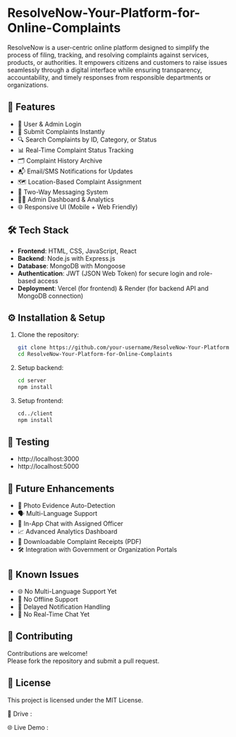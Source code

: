 # ResolveNow-Your-Platform-for-Online-Complaints

ResolveNow is a user-centric online platform designed to simplify the process of filing, tracking, and resolving complaints against services, products, or authorities. It empowers citizens and customers to raise issues seamlessly through a digital interface while ensuring transparency, accountability, and timely responses from responsible departments or organizations.

## 🚀 Features

- 👤 User & Admin Login
- 📝 Submit Complaints Instantly
- 🔍 Search Complaints by ID, Category, or Status
- 📊 Real-Time Complaint Status Tracking
- 🗂️ Complaint History Archive
- 📬 Email/SMS Notifications for Updates
- 🗺️ Location-Based Complaint Assignment
- 💬 Two-Way Messaging System
- 🧑‍💼 Admin Dashboard & Analytics
- 🌐 Responsive UI (Mobile + Web Friendly)

## 🛠️ Tech Stack

- **Frontend**: HTML, CSS, JavaScript, React
- **Backend**: Node.js with Express.js
- **Database**: MongoDB with Mongoose
- **Authentication**: JWT (JSON Web Token) for secure login and role-based access
- **Deployment**: Vercel (for frontend) & Render (for backend API and MongoDB connection)

## ⚙️ Installation & Setup

1. Clone the repository:
   ```bash
   git clone https://github.com/your-username/ResolveNow-Your-Platform-for-Online-Complaints.git
   cd ResolveNow-Your-Platform-for-Online-Complaints
   ```

2. Setup backend:
   ```bash
   cd server
   npm install
   ```

3. Setup frontend:
   ```bash
   cd../client
   npm install
   ```

## 🧪 Testing

- http://localhost:3000
- http://localhost:5000

## 📌 Future Enhancements

- 📸 Photo Evidence Auto-Detection
- 🗣️ Multi-Language Support
- 💬 In-App Chat with Assigned Officer
- 📈 Advanced Analytics Dashboard
- 🧾 Downloadable Complaint Receipts (PDF)
- 🛠️ Integration with Government or Organization Portals

## 🐞 Known Issues

- 🌐 No Multi-Language Support Yet
- 📶 No Offline Support
- 🔔 Delayed Notification Handling
- 🔄 No Real-Time Chat Yet

## 🤝 Contributing

Contributions are welcome!  
Please fork the repository and submit a pull request.

## 📄 License

This project is licensed under the MIT License.

🔗 Drive : 

🌐 Live Demo : 
 
